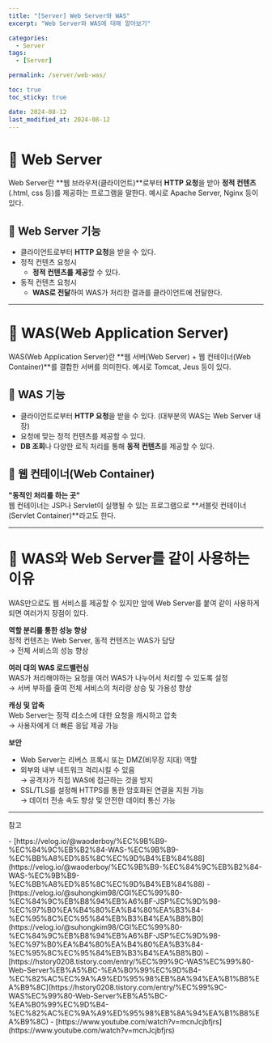 ```yaml
---
title: "[Server] Web Server와 WAS"
excerpt: "Web Server와 WAS에 대해 알아보기"

categories:
  - Server
tags:
  - [Server]

permalink: /server/web-was/

toc: true
toc_sticky: true

date: 2024-08-12
last_modified_at: 2024-08-12
---
```

# 🍌 Web Server
Web Server란 **웹 브라우저(클라이언트)**로부터 **HTTP 요청**을 받아 **정적 컨텐츠**(.html, css 등)를 제공하는 프로그램을 말한다. 예시로 Apache Server, Nginx 등이 있다.

## 🍓 Web Server 기능
- 클라이언트로부터 **HTTP 요청**을 받을 수 있다.
- 정적 컨텐츠 요청시
  - **정적 컨텐츠를 제공**할 수 있다.
- 동적 컨텐츠 요청시
  - **WAS로 전달**하여 WAS가 처리한 결과를 클라이언트에 전달한다.

---

# 🌲 WAS(Web Application Server)
WAS(Web Application Server)란 **웹 서버(Web Server) + 웹 컨테이너(Web Container)**를 결합한 서버를 의미한다. 예시로 Tomcat, Jeus 등이 있다.

## 🏈 WAS 기능
- 클라이언트로부터 **HTTP 요청**을 받을 수 있다. (대부분의 WAS는 Web Server 내장) 
- 요청에 맞는 정적 컨텐츠를 제공할 수 있다.
- **DB 조회**나 다양한 로직 처리를 통해 **동적 컨텐츠**를 제공할 수 있다.

## 🌱 웹 컨테이너(Web Container)
**"동적인 처리를 하는 곳"**  
웹 컨테이너는 JSP나 Servlet이 실행될 수 있는 프로그램으로 **서블릿 컨테이너(Servlet Container)**라고도 한다.

---

# 🐩 WAS와 Web Server를 같이 사용하는 이유
WAS만으로도 웹 서비스를 제공할 수 있지만 앞에 Web Server를 붙여 같이 사용하게 되면 여러가지 장점이 있다.

**역할 분리를 통한 성능 향상**  
정적 컨텐츠는 Web Server, 동적 컨텐츠는 WAS가 담당  
&rarr; 전체 서비스의 성능 향상

**여러 대의 WAS 로드밸런싱**  
WAS가 처리해야하는 요청을 여러 WAS가 나누어서 처리할 수 있도록 설정  
&rarr; 서버 부하를 줄여 전체 서비스의 처리량 상승 및 가용성 향상

**캐싱 및 압축**  
Web Server는 정적 리소스에 대한 요청을 캐시하고 압축  
&rarr; 사용자에게 더 빠른 응답 제공 가능

**보안**  
- Web Server는 리버스 프록시 또는 DMZ(비무장 지대) 역할  
- 외부와 내부 네트워크 격리시킬 수 있음  
&rarr; 공격자가 직접 WAS에 접근하는 것을 방지
- SSL/TLS를 설정해 HTTPS를 통한 암호화된 연결을 지원 가능  
&rarr; 데이터 전송 속도 향상 및 안전한 데이터 통신 가능

---

<p class="ref">참고</p>
- [https://velog.io/@waoderboy/%EC%9B%B9-%EC%84%9C%EB%B2%84-WAS-%EC%9B%B9-%EC%BB%A8%ED%85%8C%EC%9D%B4%EB%84%88](https://velog.io/@waoderboy/%EC%9B%B9-%EC%84%9C%EB%B2%84-WAS-%EC%9B%B9-%EC%BB%A8%ED%85%8C%EC%9D%B4%EB%84%88)
- [https://velog.io/@suhongkim98/CGI%EC%99%80-%EC%84%9C%EB%B8%94%EB%A6%BF-JSP%EC%9D%98-%EC%97%B0%EA%B4%80%EA%B4%80%EA%B3%84-%EC%95%8C%EC%95%84%EB%B3%B4%EA%B8%B0](https://velog.io/@suhongkim98/CGI%EC%99%80-%EC%84%9C%EB%B8%94%EB%A6%BF-JSP%EC%9D%98-%EC%97%B0%EA%B4%80%EA%B4%80%EA%B3%84-%EC%95%8C%EC%95%84%EB%B3%B4%EA%B8%B0)
- [https://hstory0208.tistory.com/entry/%EC%99%9C-WAS%EC%99%80-Web-Server%EB%A5%BC-%EA%B0%99%EC%9D%B4-%EC%82%AC%EC%9A%A9%ED%95%98%EB%8A%94%EA%B1%B8%EA%B9%8C](https://hstory0208.tistory.com/entry/%EC%99%9C-WAS%EC%99%80-Web-Server%EB%A5%BC-%EA%B0%99%EC%9D%B4-%EC%82%AC%EC%9A%A9%ED%95%98%EB%8A%94%EA%B1%B8%EA%B9%8C)
- [https://www.youtube.com/watch?v=mcnJcjbfjrs](https://www.youtube.com/watch?v=mcnJcjbfjrs)

